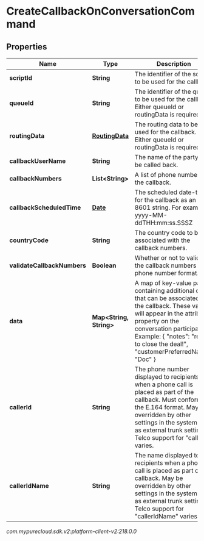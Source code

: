 # CreateCallbackOnConversationCommand


## Properties

| Name | Type | Description | Notes |
| ------------ | ------------- | ------------- | ------------- |
| **scriptId** | **String** | The identifier of the script to be used for the callback |  [optional] |
| **queueId** | **String** | The identifier of the queue to be used for the callback. Either queueId or routingData is required. |  [optional] |
| **routingData** | [**RoutingData**](RoutingData) | The routing data to be used for the callback. Either queueId or routingData is required. |  [optional] |
| **callbackUserName** | **String** | The name of the party to be called back. |  [optional] |
| **callbackNumbers** | **List&lt;String&gt;** | A list of phone numbers for the callback. |  |
| **callbackScheduledTime** | [**Date**](Date) | The scheduled date-time for the callback as an ISO-8601 string. For example: yyyy-MM-ddTHH:mm:ss.SSSZ |  [optional] |
| **countryCode** | **String** | The country code to be associated with the callback numbers. |  [optional] |
| **validateCallbackNumbers** | **Boolean** | Whether or not to validate the callback numbers for phone number format. |  [optional] |
| **data** | **Map&lt;String, String&gt;** | A map of key-value pairs containing additional data that can be associated to the callback. These values will appear in the attributes property on the conversation participant. Example: { \"notes\": \"ready to close the deal!\", \"customerPreferredName\": \"Doc\" } |  [optional] |
| **callerId** | **String** | The phone number displayed to recipients when a phone call is placed as part of the callback. Must conform to the E.164 format. May be overridden by other settings in the system such as external trunk settings. Telco support for \"callerId\" varies. |  [optional] |
| **callerIdName** | **String** | The name displayed to recipients when a phone call is placed as part of the callback. May be overridden by other settings in the system such as external trunk settings. Telco support for \"callerIdName\" varies. |  [optional] |




_com.mypurecloud.sdk.v2:platform-client-v2:218.0.0_
